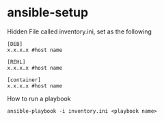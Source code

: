 # ansible-setup

Hidden File called inventory.ini, set as the following

```
[DEB]
x.x.x.x #host name

[REHL]
x.x.x.x #host name

[container]
x.x.x.x #host name
```

How to run a playbook 

```
ansible-playbook -i inventory.ini <playbook name>
```
